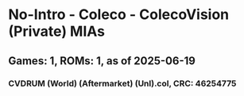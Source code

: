 # No-Intro - Coleco - ColecoVision (Private) MIAs
## Games: 1, ROMs: 1, as of 2025-06-19

### CVDRUM (World) (Aftermarket) (Unl).col, CRC: 46254775
